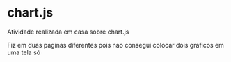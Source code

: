 # chart.js

Atividade realizada em casa sobre chart.js

Fiz em duas paginas diferentes pois nao consegui colocar dois graficos em uma tela só
